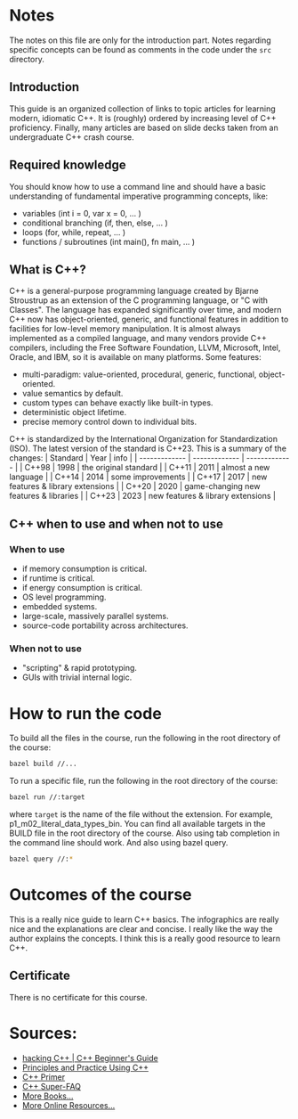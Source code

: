 # Notes
The notes on this file are only for the introduction part. Notes regarding specific concepts can be found as comments in the code under the `src` directory.

## Introduction
This guide is an organized collection of links to topic articles for learning modern, idiomatic C++. It is (roughly) ordered by increasing level of C++ proficiency. Finally, many articles are based on slide decks taken from an undergraduate C++ crash course.

## Required knowledge
You should know how to use a command line and should have a basic understanding of fundamental imperative programming concepts, like:
- variables   (int i = 0, var x = 0, … )
- conditional branching   (if, then, else, … )
- loops   (for, while, repeat, … )
- functions / subroutines   (int main(), fn main, … )

## What is C++?
C++ is a general-purpose programming language created by Bjarne Stroustrup as an extension of the C programming language, or "C with Classes". The language has expanded significantly over time, and modern C++ now has object-oriented, generic, and functional features in addition to facilities for low-level memory manipulation. It is almost always implemented as a compiled language, and many vendors provide C++ compilers, including the Free Software Foundation, LLVM, Microsoft, Intel, Oracle, and IBM, so it is available on many platforms. Some features:
- multi-paradigm: value-oriented, procedural, generic, functional, object-oriented.
- value semantics by default.
- custom types can behave exactly like built-in types.
- deterministic object lifetime.
- precise memory control down to individual bits.

C++ is standardized by the International Organization for Standardization (ISO). The latest version of the standard is C++23. This is a summary of the changes:
| Standard  | Year | info |
| ------------- | ------------- | ------------- |
| C++98 | 1998 | the original standard  |
| C++11 | 2011 | almost a new language |
| C++14 | 2014 | some improvements |
| C++17 | 2017 | new features & library extensions |
| C++20 | 2020 | game-changing new features & libraries |
| C++23 | 2023 | new features & library extensions |

## C++ when to use and when not to use
### When to use
- if memory consumption is critical.
- if runtime is critical.
- if energy consumption is critical.
- OS level programming.
- embedded systems.
- large-scale, massively parallel systems.
- source-code portability across architectures.
### When not to use
- "scripting" & rapid prototyping.
- GUIs with trivial internal logic.

# How to run the code
To build all the files in the course, run the following in the root directory of the course:
```bash
bazel build //...
```
To run a specific file, run the following in the root directory of the course:
```bash
bazel run //:target 
```
where `target` is the name of the file without the extension. For example, p1_m02_literal_data_types_bin.
You can find all available targets in the BUILD file in the root directory of the course. Also using tab completion in the command line should work. And also using bazel query.
```bash
bazel query //:*
```

# Outcomes of the course
This is a really nice guide to learn C++ basics. The infographics are really nice and the explanations are clear and concise. I really like the way the author explains the concepts. I think this is a really good resource to learn C++.

## Certificate
There is no certificate for this course.

# Sources:
- [hacking C++ | C++ Beginner's Guide](https://hackingcpp.com/cpp/beginners_guide.html)
- [Principles and Practice Using C++](https://www.amazon.com/Programming-Principles-Practice-Using-2nd/dp/0321992784/ref=sr_1_1?crid=3KQ1CW1RG41WP&keywords=programming+principles+and+practice+using+c%2B%2B&qid=1569486163&s=gateway&sprefix=principles+and+practice+of+using+c%2B%2B%2Caps%2C210&sr=8-1)
- [C++ Primer](https://www.amazon.com/Primer-5th-Stanley-B-Lippman/dp/0321714113)
- [C++ Super-FAQ](https://isocpp.org/wiki/faq)
- [More Books…](https://hackingcpp.com/cpp/books.html)
- [More Online Resources…](https://hackingcpp.com/dev/web_learning.html)

